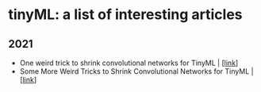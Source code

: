 # tinyML: a list of interesting articles #

## 2021
- One weird trick to shrink convolutional networks for TinyML | [[link](https://petewarden.com/2021/08/05/one-weird-trick-to-shrink-convolutional-networks-for-tinyml/)]
- Some More Weird Tricks to Shrink Convolutional Networks for TinyML | [[link](https://www.edgeimpulse.com/blog/some-more-weird-tricks-to-shrink-convolutional-networks-for-tinyml)]